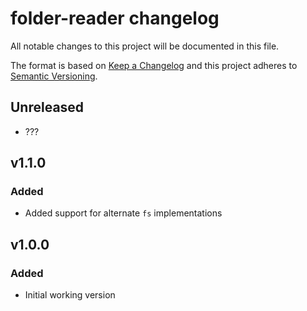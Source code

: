 # folder-reader changelog

All notable changes to this project will be documented in this file.

The format is based on [Keep a Changelog](http://keepachangelog.com/) and this project adheres to [Semantic Versioning](http://semver.org/).

## Unreleased

* ???

## v1.1.0

### Added

* Added support for alternate `fs` implementations

## v1.0.0

### Added

* Initial working version
